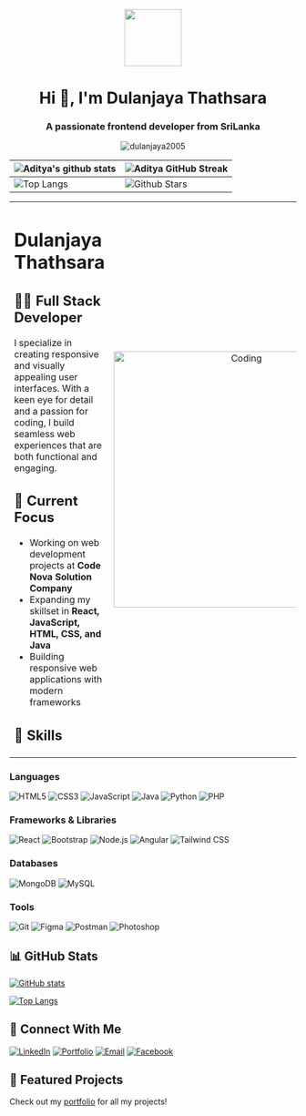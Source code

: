 <p align="center" ><img  src = "https://github.com/7oSkaaa/7oSkaaa/blob/main/Images/about_me.gif?raw=true" width = 100px></p>
<h1 align="center">Hi 👋, I'm Dulanjaya Thathsara</h1>
<h3 align="center">A passionate frontend developer from SriLanka</h3>

<p align="center"> <img src="https://komarev.com/ghpvc/?username=dulanjaya2005&label=Profile%20views&color=0e75b6&style=flat" alt="dulanjaya2005" /> </p>

| ![Aditya's github stats](https://github-readme-stats.vercel.app/api?username=dulanjaya2005&show_icons=true&theme=tokyonight) | ![Aditya GitHub Streak](https://github-readme-streak-stats.herokuapp.com/?user=dulanjaya2005&theme=tokyonight) |
| --- | --- |
| ![Top Langs](https://github-readme-stats.vercel.app/api/top-langs/?username=Aditya664&theme=tokyonight) | ![Github Stars](https://github-readme-stats.vercel.app/api?username=Aditya664&show_icons=true&locale=en&count_private=true&hide_rank=true&custom_title=My%20GitHub%20Stats&disable_animations=true&theme=tokyonight) |


<table align="center">
<tr border="none">
<td width="50%" align="left">

# Dulanjaya Thathsara

## 👨‍💻 Full Stack Developer

I specialize in creating responsive and visually appealing user interfaces. With a keen eye for detail and a passion for coding, I build seamless web experiences that are both functional and engaging.

## 🚀 Current Focus

- Working on web development projects at **Code Nova Solution Company**
- Expanding my skillset in **React, JavaScript, HTML, CSS, and Java**
- Building responsive web applications with modern frameworks

## 💼 Skills

</td>
<td width="50%" align="center">

  <img align="center" alt="Coding" width="450" src="https://repository-images.githubusercontent.com/588181932/e36ec678-7984-4cdd-8e4c-a3932772ff8e">

  
  </td>
</tr>
</table>

### Languages
![HTML5](https://img.shields.io/badge/-HTML5-E34F26?style=flat-square&logo=html5&logoColor=white)
![CSS3](https://img.shields.io/badge/-CSS3-1572B6?style=flat-square&logo=css3&logoColor=white)
![JavaScript](https://img.shields.io/badge/-JavaScript-F7DF1E?style=flat-square&logo=javascript&logoColor=black)
![Java](https://img.shields.io/badge/-Java-007396?style=flat-square&logo=java&logoColor=white)
![Python](https://img.shields.io/badge/-Python-3776AB?style=flat-square&logo=python&logoColor=white)
![PHP](https://img.shields.io/badge/-PHP-777BB4?style=flat-square&logo=php&logoColor=white)

### Frameworks & Libraries
![React](https://img.shields.io/badge/-React-61DAFB?style=flat-square&logo=react&logoColor=black)
![Bootstrap](https://img.shields.io/badge/-Bootstrap-7952B3?style=flat-square&logo=bootstrap&logoColor=white)
![Node.js](https://img.shields.io/badge/-Node.js-339933?style=flat-square&logo=node.js&logoColor=white)
![Angular](https://img.shields.io/badge/-Angular-DD0031?style=flat-square&logo=angular&logoColor=white)
![Tailwind CSS](https://img.shields.io/badge/-Tailwind_CSS-38B2AC?style=flat-square&logo=tailwind-css&logoColor=white)

### Databases
![MongoDB](https://img.shields.io/badge/-MongoDB-47A248?style=flat-square&logo=mongodb&logoColor=white)
![MySQL](https://img.shields.io/badge/-MySQL-4479A1?style=flat-square&logo=mysql&logoColor=white)

### Tools
![Git](https://img.shields.io/badge/-Git-F05032?style=flat-square&logo=git&logoColor=white)
![Figma](https://img.shields.io/badge/-Figma-F24E1E?style=flat-square&logo=figma&logoColor=white)
![Postman](https://img.shields.io/badge/-Postman-FF6C37?style=flat-square&logo=postman&logoColor=white)
![Photoshop](https://img.shields.io/badge/-Photoshop-31A8FF?style=flat-square&logo=adobe-photoshop&logoColor=white)

## 📊 GitHub Stats

[![GitHub stats](https://github-readme-stats.vercel.app/api?username=dulanjaya2005&show_icons=true&theme=tokyonight)](https://github.com/dulanjaya2005)

[![Top Langs](https://github-readme-stats.vercel.app/api/top-langs/?username=dulanjaya2005&layout=compact&theme=tokyonight)](https://github.com/dulanjaya2005)

## 🔗 Connect With Me

[![LinkedIn](https://img.shields.io/badge/-LinkedIn-0A66C2?style=for-the-badge&logo=linkedin&logoColor=white)](https://linkedin.com/in/dulanjaya-thathsara-625bb12a9)
[![Portfolio](https://img.shields.io/badge/-Portfolio-000000?style=for-the-badge&logo=github&logoColor=white)](https://dulanjaya2005.github.io/Dulanjaya_Thathsara/)
[![Email](https://img.shields.io/badge/-Email-D14836?style=for-the-badge&logo=gmail&logoColor=white)](mailto:dulanjayathathsara9@gmail.com)
[![Facebook](https://img.shields.io/badge/-Facebook-1877F2?style=for-the-badge&logo=facebook&logoColor=white)](https://fb.com/dulanjayathathsara)

## 📂 Featured Projects

Check out my [portfolio](https://dulanjaya2005.github.io/Dulanjaya_Thathsara/) for all my projects!

<!-- Feel free to add more sections like:
- 🏆 Achievements
- 📝 Latest Blog Posts
- 📚 Current Learning Journey
-->
